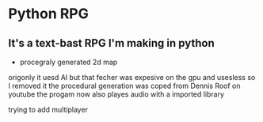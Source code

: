 # Python RPG
## It's a text-bast RPG I'm making in python

- procegraly generated 2d map

origonly it uesd AI but that fecher was expesive on the gpu and usesless so I removed it 
the procedural generation was coped from Dennis Roof on youtube 
the progam now also playes audio with a imported library 

trying to add multiplayer  
